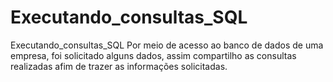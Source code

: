 # Executando_consultas_SQL
Executando_consultas_SQL
Por meio de acesso ao banco de dados de uma empresa, foi solicitado alguns dados, assim compartilho as consultas realizadas afim de trazer as informações solicitadas.
